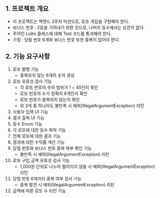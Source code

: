 ## 1. 프로젝트 개요
- 이 프로젝트는 백엔드 3주차 미션으로, 로또 게임을 구현해야 한다.
- 보너스 번호 : 2등을 가려내기 위한 것으로, 나머지 등수에서는 상관이 없다.
- 주어진 Lotto 클래스에 대해 Test 코드를 통과해야 한다.
- 가정 : 당첨 번호 6개와 보너스 번호 또한 중복이 없어야 한다.

## 2. 기능 요구사항
1. 로또 발행 기능
   - 중복되지 않는 6개의 숫자 생성
2. 로또 유효성 검사 기능
   - 각 로또 번호의 숫자 범위가 1 ~ 45인지 확인
   - 로또 번호의 수가 정확히 6개인지 확인
   - 로또 번호가 중복되지 않는지 확인
   - 위 3개 중 하나라도 불만족 시 예외(IllegalArgumentException) 리턴
3. 사용자 입력 UI 기능
4. 결과 출력 UI 기능
5. 등수 Enum 기능
6. 각 로또에 대한 등수 파악 기능
7. 전체 로또에 대한 결과 기능
8. 결과에 대한 수익률 계산 기능
9. 당첨 번호와 보너스 번호 중복 여부 확인 기능
   - 불만족 시 예외(IllegalArgumentException) 리턴
10. 로또 구입 금액 유효성 검사 기능
    - 1,000원 단위로 나누어 떨어지지 않을 시 예외(IllegalArgumentException) 리턴
11. 당첨 번호 6개끼리 중복 여부 검사 기능
    - 중복 발견 시 예외(IllegalArgumentException) 리턴
12. 금액에 따른 로또 수 리턴 기능